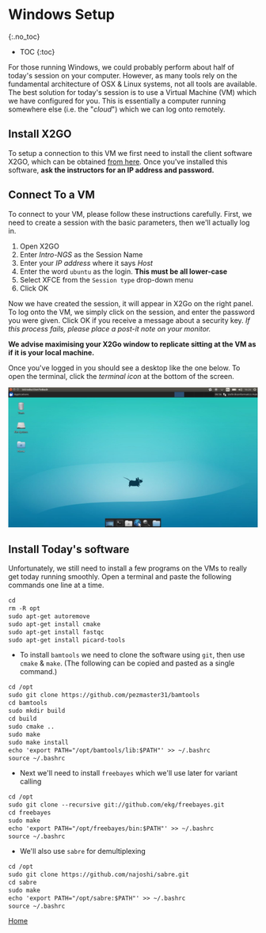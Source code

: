 # Windows Setup
{:.no_toc}

* TOC
{:toc}

For those running Windows, we could probably perform about half of today's session on your computer.
However, as many tools rely on the fundamental architecture of OSX & Linux systems, not all tools are available.
The best solution for today's session is to use a Virtual Machine (VM) which we have configured for you.
This is essentially a computer running somewhere else (i.e. the "*cloud*") which we can log onto remotely.

## Install X2GO

To setup a connection to this VM we first need to install the client software X2GO, which can be obtained [from here](https://code.x2go.org/releases/binary-win32/x2goclient/releases/4.1.0.0-2017.03.11/x2goclient-4.1.0.0-2017.03.11-setup.exe).
Once you've installed this software, **ask the instructors for an IP address and password.**

## Connect To a VM

To connect to your VM, please follow these instructions carefully.
First, we need to create a session with the basic parameters, then we'll actually log in.

1. Open X2GO
2. Enter *Intro-NGS* as the Session Name
3. Enter your *IP address* where it says *Host*
4. Enter the word `ubuntu` as the login. **This must be all lower-case**
5. Select XFCE from the `Session type` drop-down menu
6. Click OK

Now we have created the session, it will appear in X2Go on the right panel.
To log onto the VM, we simply click on the session, and enter the password you were given.
Click OK if you receive a message about a security key.
*If this process fails, please place a post-it note on your monitor.*

**We advise maximising your X2Go window to replicate sitting at the VM as if it is your local machine.**

Once you've logged in you should see a desktop like the one below.
To open the terminal, click the *terminal icon* at the bottom of the screen.

![](../images/VM_Desktop.png)

## Install Today's software

Unfortunately, we still need to install a few programs on the VMs to really get today running smoothly.
Open a terminal and paste the following commands one line at a time.

```
cd
rm -R opt
sudo apt-get autoremove
sudo apt-get install cmake
sudo apt-get install fastqc
sudo apt-get install picard-tools
```

- To install `bamtools` we need to clone the software using `git`, then use `cmake` & `make`.
(The following can be copied and pasted as a single command.)

```
cd /opt
sudo git clone https://github.com/pezmaster31/bamtools
cd bamtools
sudo mkdir build
cd build
sudo cmake ..
sudo make
sudo make install
echo 'export PATH="/opt/bamtools/lib:$PATH"' >> ~/.bashrc
source ~/.bashrc
```

- Next we'll need to install `freebayes` which we'll use later for variant calling

```
cd /opt
sudo git clone --recursive git://github.com/ekg/freebayes.git
cd freebayes
sudo make
echo 'export PATH="/opt/freebayes/bin:$PATH"' >> ~/.bashrc
source ~/.bashrc
```

- We'll also use `sabre` for demultiplexing

```
cd /opt
sudo git clone https://github.com/najoshi/sabre.git
cd sabre
sudo make
echo 'export PATH="/opt/sabre:$PATH"' >> ~/.bashrc
source ~/.bashrc
```


[Home](../)
